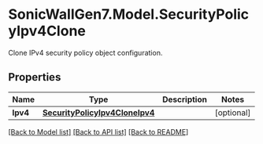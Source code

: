 # SonicWallGen7.Model.SecurityPolicyIpv4Clone
Clone IPv4 security policy object configuration.

## Properties

Name | Type | Description | Notes
------------ | ------------- | ------------- | -------------
**Ipv4** | [**SecurityPolicyIpv4CloneIpv4**](SecurityPolicyIpv4CloneIpv4.md) |  | [optional] 

[[Back to Model list]](../README.md#documentation-for-models) [[Back to API list]](../README.md#documentation-for-api-endpoints) [[Back to README]](../README.md)

